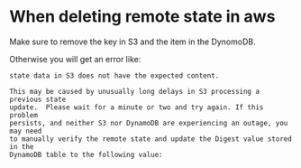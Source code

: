 # When deleting remote state in aws

Make sure to remove the key in S3 and the item in the DynomoDB. 

Otherwise you will get an error like: 

```
state data in S3 does not have the expected content.

This may be caused by unusually long delays in S3 processing a previous state
update.  Please wait for a minute or two and try again. If this problem
persists, and neither S3 nor DynamoDB are experiencing an outage, you may need
to manually verify the remote state and update the Digest value stored in the
DynamoDB table to the following value:
```
